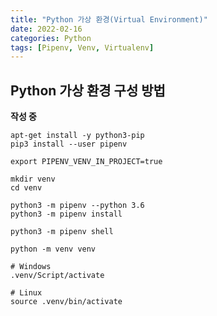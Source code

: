```yaml
---
title: "Python 가상 환경(Virtual Environment)"
date: 2022-02-16
categories: Python
tags: [Pipenv, Venv, Virtualenv]
---
```


Python 가상 환경 구성 방법
------

**작성 중**


``` shell
apt-get install -y python3-pip
pip3 install --user pipenv

export PIPENV_VENV_IN_PROJECT=true

mkdir venv
cd venv

python3 -m pipenv --python 3.6
python3 -m pipenv install

python3 -m pipenv shell
```


``` shell
python -m venv venv

# Windows
.venv/Script/activate

# Linux
source .venv/bin/activate
```


